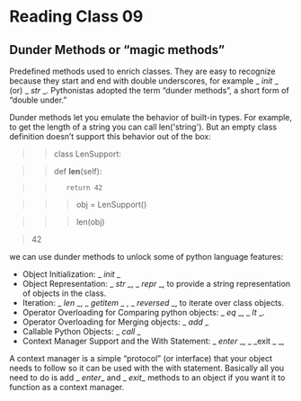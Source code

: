 # Reading Class 09

## Dunder Methods or “magic methods”

Predefined methods used to enrich classes. They are easy to recognize because they start and end with double underscores, for example _ _init_ _ (or)  _ _str_ _.
Pythonistas adopted the term “dunder methods”, a short form of “double under.”


Dunder methods let you emulate the behavior of built-in types. For example, to get the length of a string you can call len('string'). But an empty class definition doesn’t support this behavior out of the box:

>> class LenSupport:

>>    def __len__(self):

>>        return 42

>>> obj = LenSupport()

>>> len(obj)

> 42

we can use dunder methods to unlock some of python language features:

- Object Initialization: _ _init_ _
- Object Representation: _ _str_ _, _ _repr_ _,
 to provide a string representation of objects in the class.
- Iteration: _ _len_ _,  _ _getitem_ _ , _ _reversed_ _,
to iterate over class objects.
- Operator Overloading for Comparing python objects: _ _eq_ _, _ _lt_ _.
- Operator Overloading for Merging objects: _ _add_ _
- Callable Python Objects: _ _call_ _
- Context Manager Support and the With Statement: _ _enter_ _, _ _exit _ _,

A context manager is a simple “protocol” (or interface) that your object needs to follow so it can be used with the with statement. Basically all you need to do is add _ _enter__ and _ _exit__ methods to an object if you want it to function as a context manager.
 